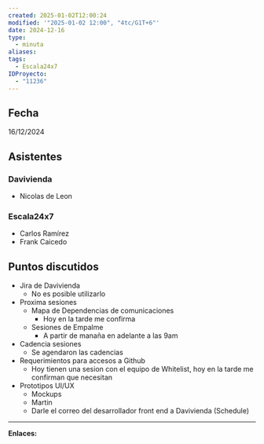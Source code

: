 ```yaml
---
created: 2025-01-02T12:00:24
modified: '"2025-01-02 12:00", "4tc/G1T+6"'
date: 2024-12-16
type:
  - minuta
aliases: 
tags:
  - Escala24x7
IDProyecto:
  - "11236"
---
```

## Fecha
16/12/2024

## Asistentes

### Davivienda
- Nicolas de Leon
### Escala24x7
- Carlos Ramírez
- Frank Caicedo
## Puntos discutidos

- Jira de Davivienda
	- No es posible utilizarlo
- Proxima sesiones
	- Mapa de Dependencias de comunicaciones 
		- Hoy en la tarde me confirma
	- Sesiones de Empalme 
		- A partir de manaña en adelante a las 9am
- Cadencia sesiones
	- Se agendaron las cadencias
- Requerimientos para accesos a Github
	- Hoy tienen una sesion con el equipo de Whitelist, hoy en la tarde me confirman que necesitan
- Prototipos UI/UX
	- Mockups 
	- Martin
	- Darle el correo del desarrollador front  end a Davivienda (Schedule)


--- 
 **Enlaces:**
 